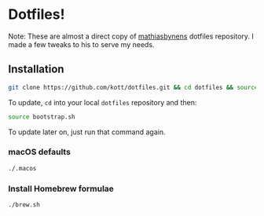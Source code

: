 # Dotfiles!

Note: These are almost a direct copy of [mathiasbynens](https://github.com/mathiasbynens/dotfiles)
dotfiles repository. I made a few tweaks to his to serve my needs.

## Installation

```bash
git clone https://github.com/kott/dotfiles.git && cd dotfiles && source bootstrap.sh
```

To update, `cd` into your local `dotfiles` repository and then:

```bash
source bootstrap.sh
```

To update later on, just run that command again.

### macOS defaults

```bash
./.macos
```

### Install Homebrew formulae

```bash
./brew.sh
```
